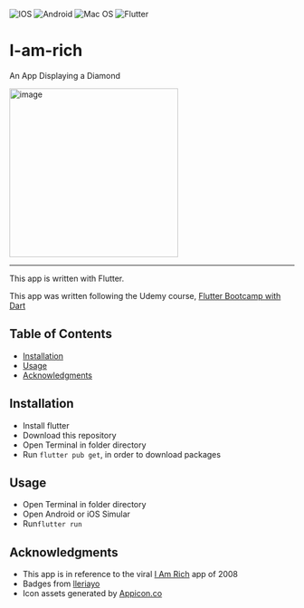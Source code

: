 ![IOS](https://img.shields.io/badge/iOS-000000?style=for-the-badge&logo=ios&logoColor=white) 
![Android](https://img.shields.io/badge/Android-3DDC84?style=for-the-badge&logo=android&logoColor=white) 
![Mac OS](https://img.shields.io/badge/mac%20os-000000?style=for-the-badge&logo=macos&logoColor=F0F0F0)
![Flutter](https://img.shields.io/badge/Flutter-%2302569B.svg?style=for-the-badge&logo=Flutter&logoColor=white)

# I-am-rich
An App Displaying a Diamond

<img width="298" alt="image" src="https://user-images.githubusercontent.com/79285555/177438438-0c037a49-a7cf-40ed-b135-6b273aa5fcbc.png">

<hr>

This app is written with Flutter.

This app was written following the Udemy course, [Flutter Bootcamp with Dart](https://www.udemy.com/share/101WB63@I7KpTocsdTfNyccwQV2UoebqwZlFV2Xpd5WY98MZMBfUmM9loW3brTbk3D0I4rV4dw==/)

## Table of Contents

- [Installation](#installation)
- [Usage](#usage)
- [Acknowledgments](#acknowledgments)

## Installation

- Install flutter
- Download this repository
- Open Terminal in folder directory
- Run `flutter pub get`, in order to download packages

## Usage

- Open Terminal in folder directory
- Open Android or iOS Simular
- Run`flutter run`


## Acknowledgments
- This app is in reference to the viral [I Am Rich](https://en.wikipedia.org/wiki/I_Am_Rich) app of 2008
- Badges from [lleriayo](https://github.com/Ileriayo/markdown-badges)
- Icon assets generated by [Appicon.co](https://appicon.co/)
